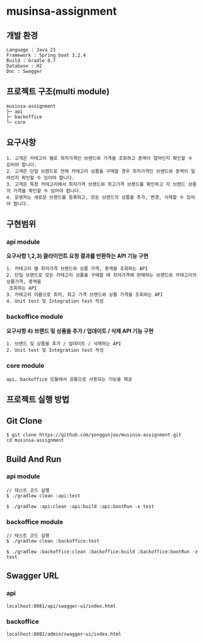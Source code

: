 # musinsa-assignment

## 개발 환경

```
Language : Java 21
Framework : Spring boot 3.2.4
Build : Gradle 8.7
Database : H2
Doc : Swagger
```

## 프로젝트 구조(multi module)

```
musinsa-assignment
├─ api
├─ backoffice
└─ core
```

## 요구사항

```
1. 고객은 카테고리 별로 최저가격인 브랜드와 가격을 조회하고 총액이 얼마인지 확인할 수 있어야 합니다.
2. 고객은 단일 브랜드로 전체 카테고리 상품을 구매할 경우 최저가격인 브랜드와 총액이 얼마인지 확인할 수 있어야 합니다.
3. 고객은 특정 카테고리에서 최저가격 브랜드와 최고가격 브랜드를 확인하고 각 브랜드 상품의 가격을 확인할 수 있어야 합니다.
4. 운영자는 새로운 브랜드를 등록하고, 모든 브랜드의 상품을 추가, 변경, 삭제할 수 있어야 합니다.
```

## 구현범위

### api module

<b> 요구사항 1,2,3) 클라이언트 요청 결과를 반환하는 API 기능 구현</b> <br/>

```
1. 카테고리 별 최저가격 브랜드와 상품 가격, 총액을 조회하는 API
2. 단일 브랜드로 모든 카테고리 상품을 구매할 때 최저가격에 판매하는 브랜드와 카테고리의 상품가격, 총액을
 조회하는 API
3. 카테고리 이름으로 최저, 최고 가격 브랜드와 상품 가격을 조회하는 API
4. Unit test 및 Integration test 작성
```

### backoffice module

<b> 요구사항 4) 브랜드 및 상품을 추가 / 업데이트 / 삭제 API 기능 구현</b> <br/>

```
1. 브랜드 및 상품을 추가 / 업데이트 / 삭제하는 API
2. Unit test 및 Integration test 작성
```

### core module

```
api, backoffice 모듈에서 공통으로 사용되는 기능을 제공
```

## 프로젝트 실행 방법

<h2>Git Clone</h2>

```
$ git clone https://github.com/yonggunjoo/musinsa-assignment.git
cd musinsa-assignment
```

## Build And Run

### api module
```
// 테스트 코드 실행
$ ./gradlew clean :api:test  

$ ./gradlew :api:clean :api:build :api:bootRun -x test 
```

### backoffice module
```
// 테스트 코드 실행
$ ./gradlew clean :backoffice:test  

$ ./gradlew :backoffice:clean :backoffice:build :backoffice:bootRun -x test
```

## Swagger URL
### api
```
localhost:8081/api/swagger-ui/index.html
```
### backoffice
```
localhost:8082/admin/swagger-ui/index.html
```
